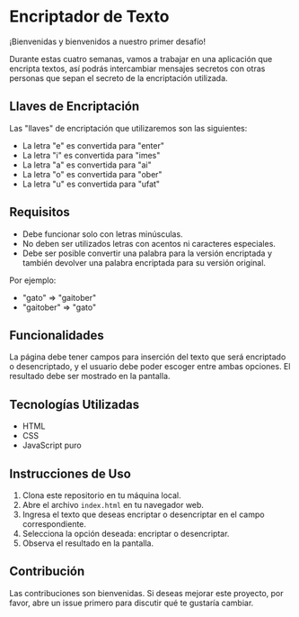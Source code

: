 # Encriptador de Texto

¡Bienvenidas y bienvenidos a nuestro primer desafío!

Durante estas cuatro semanas, vamos a trabajar en una aplicación que encripta textos, así podrás intercambiar mensajes secretos con otras personas que sepan el secreto de la encriptación utilizada.

## Llaves de Encriptación

Las "llaves" de encriptación que utilizaremos son las siguientes:

- La letra "e" es convertida para "enter"
- La letra "i" es convertida para "imes"
- La letra "a" es convertida para "ai"
- La letra "o" es convertida para "ober"
- La letra "u" es convertida para "ufat"

## Requisitos

- Debe funcionar solo con letras minúsculas.
- No deben ser utilizados letras con acentos ni caracteres especiales.
- Debe ser posible convertir una palabra para la versión encriptada y también devolver una palabra encriptada para su versión original.

Por ejemplo:

- "gato" => "gaitober"
- "gaitober" => "gato"

## Funcionalidades

La página debe tener campos para inserción del texto que será encriptado o desencriptado, y el usuario debe poder escoger entre ambas opciones. El resultado debe ser mostrado en la pantalla.

## Tecnologías Utilizadas

- HTML
- CSS
- JavaScript puro

## Instrucciones de Uso

1. Clona este repositorio en tu máquina local.
2. Abre el archivo `index.html` en tu navegador web.
3. Ingresa el texto que deseas encriptar o desencriptar en el campo correspondiente.
4. Selecciona la opción deseada: encriptar o desencriptar.
5. Observa el resultado en la pantalla.

## Contribución

Las contribuciones son bienvenidas. Si deseas mejorar este proyecto, por favor, abre un issue primero para discutir qué te gustaría cambiar.
